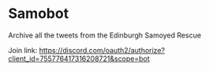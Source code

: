 # Samobot

Archive all the tweets from the Edinburgh Samoyed Rescue

Join link: https://discord.com/oauth2/authorize?client_id=755776417316208721&scope=bot